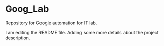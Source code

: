 # Goog_Lab
Repository for Google automation for IT lab.

I am editing the README file. Adding some more details about the project description.
